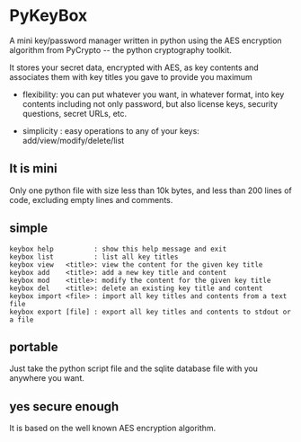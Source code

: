 # PyKeyBox
A mini key/password manager written in python using the AES encryption 
algorithm from PyCrypto -- the python cryptography toolkit. 

It stores your secret data, encrypted with AES, as key contents and associates 
them with key titles you gave to provide you maximum 

- flexibility: you can put whatever you want, in whatever format, into key 
               contents including not only password, but also license keys, 
               security questions, secret URLs, etc.
               
- simplicity : easy operations to any of your keys: add/view/modify/delete/list


## It is mini
Only one python file with size less than 10k bytes, and less than 200
lines of code, excluding empty lines and comments.


## simple
```
keybox help          : show this help message and exit
keybox list          : list all key titles
keybox view   <title>: view the content for the given key title
keybox add    <title>: add a new key title and content
keybox mod    <title>: modify the content for the given key title
keybox del    <title>: delete an existing key title and content
keybox import <file> : import all key titles and contents from a text file
keybox export [file] : export all key titles and contents to stdout or a file
```


## portable
Just take the python script file and the sqlite database file with you 
anywhere you want.


## yes secure enough
It is based on the well known AES encryption algorithm.

